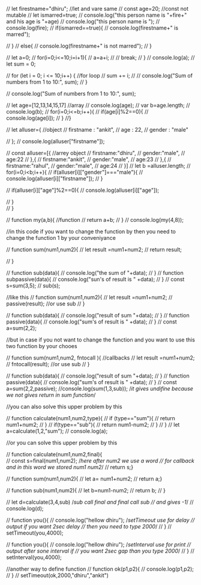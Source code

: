 // let firestname="dhiru"; //let and vare same
// const age=20;   //const not mutable
// let ismarred=true;
// console.log("this person name is "+fire+" and his age is "+age)
// console.log("this person name is ");
// console.log(fire);
// if(ismarred==true){
//   console.log(firestname+" is marred");
  
// }
// else{
//   console.log(firestname+" is not marred");
// }

// let a=0;
// for(i=0;i<=10;i=i+1){
//   a=a+i;
//   // break;
// }
//  console.log(a);
// let sum = 0;

// for (let i = 0; i <= 10;i++) {    //for loop
//   sum += i;
//   // console.log("Sum of numbers from 1 to 10:", sum);
// }


// console.log("Sum of numbers from 1 to 10:", sum);


// let age=[12,13,14,15,17]  //array
// console.log(age);
// var b=age.length;
// console.log(b);
// for(i=0;i<=b;i++){
//   if(age[i]%2==0){
//     console.log(age[i]);
//   }
//}

// let alluser={         //object
//   firstname : "ankit",
//     age : 22,
//    gender : "male"
    
// };
// console.log(alluser["firstname"]);

// const alluser=[{       //arrey object
//   firstname:"dhiru",
//   gender:"male",
//   age:22
// },{
//   firstname:"ankit",
//    gender:"male",
//   age:23
// },{
//   firstname:"rahul",
//    gender:"male",
//   age:24
// }]
// let b =alluser.length;
// for(i=0;i<b;i++){
//   if(alluser[i]["gender"]==="male"){
//     console.log(alluser[i]["firstname"]);
//   }

//  if(alluser[i]["age"]%2==0){
//    console.log(alluser[i]["age"]);
   
//  }  
// }

// function my(a,b){      //function
//   return a+b;
// }
// console.log(my(4,8));

  //in this code if you want to change the function by then you need to change the function 1 by your conveniyance

// function sum(num1,num2){
//   let result =num1+num2;
//   return result;
  
// }

// function sub(data){
//   console.log("the sum of "+data);
// }
// function subpassive(data){
//   console.log("sun's of result is " +data);
// }
// const s=sum(3,5);
// sub(s);

   //like this
// function sum(num1,num2){
//   let result =num1+num2;
//    passive(result);  //or use sub 
// }

// function sub(data){
//   console.log("result of sum "+data);
// }
// function passive(data){
//   console.log("sum's of result is " +data);
// }
// const a=sum(2,2);


  //but in case if you not want to change the function and you want to use this two function by your chooes

// function sum(num1,num2, fntocall ){    //callbacks 
//   let result =num1+num2;
//    fntocall(result);  //or use sub 
// }

// function sub(data){
//   console.log("result of sum "+data);
// }
// function passive(data){
//   console.log("sum's of result is " +data);
// }
// const a=sum(2,2,passive);
//console.log(sum(1,3,sub));   /*it gives undifine because 
                                   we not gives return in sum 
                                       function*/

   //you can also solve this upper problem by this

// function calculate(num1,num2,type){
//   if (type=="sum"){
//     return num1+num2;
//   }
//   if(type=="sub"){
//     return num1-num2;
//   }
// }
// let a=calculate(1,2,"sum");
// console.log(a);

  //or you can solve this upper problem by this

// function calculate(num1,num2,final){  
//   const s=final(num1,num2);  /*here after num2 we use a word 
//                              for callback and in this word we                               stored num1 num2*/
//   return s;}

// function sum(num1,num2){
// let a= num1+num2;
//   return a;}

// function sub(num1,num2){
//   let b=num1-num2;
//   return b;
// }

// let d=calculate(3,4,sub)   /*sub call final and final call sub 
//                                         and gives -1*/
// console.log(d); 

//  function you(){
// console.log("hellow dhiru");  /*setTimeout use for delay 
//                                output if you want 2sec delay 
//                                then you need to type 2000*/
//  }
// setTimeout(you,4000);

//  function you(){
// console.log("hellow dhiru");  /*setInterval use for print 
//                                output after sone interval if 
//                          you want 2sec gap than you type 2000*/
//  }
// setInterval(you,4000);

  //another way to define function
// function ok(p1,p2){
//   console.log(p1,p2);
// }
// setTimeout(ok,2000,"dhiru","ankit")

